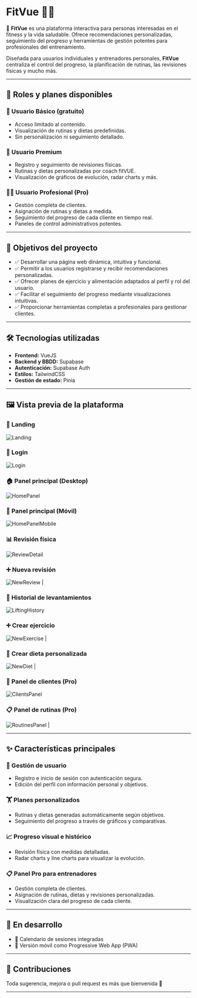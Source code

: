 # FitVue 🏋️‍♂️  

🚀 **FitVue** es una plataforma interactiva para personas interesadas en el fitness y la vida saludable. Ofrece recomendaciones personalizadas, seguimiento del progreso y herramientas de gestión potentes para profesionales del entrenamiento.  

Diseñada para usuarios individuales y entrenadores personales, **FitVue** centraliza el control del progreso, la planificación de rutinas, las revisiones físicas y mucho más.  

---

## 👥 Roles y planes disponibles

### 👤 Usuario Básico (gratuito)
- Acceso limitado al contenido.
- Visualización de rutinas y dietas predefinidas.
- Sin personalización ni seguimiento detallado.

### 💎 Usuario Premium
- Registro y seguimiento de revisiones físicas.
- Rutinas y dietas personalizadas por coach fitVUE.
- Visualización de gráficos de evolución, radar charts y más.

### 🧑‍🏫 Usuario Profesional (Pro)
- Gestión completa de clientes.
- Asignación de rutinas y dietas a medida.
- Seguimiento del progreso de cada cliente en tiempo real.
- Paneles de control administrativos potentes.

---

## 🎯 Objetivos del proyecto

- ✅ Desarrollar una página web dinámica, intuitiva y funcional.
- ✅ Permitir a los usuarios registrarse y recibir recomendaciones personalizadas.
- ✅ Ofrecer planes de ejercicio y alimentación adaptados al perfil y rol del usuario.
- ✅ Facilitar el seguimiento del progreso mediante visualizaciones intuitivas.
- ✅ Proporcionar herramientas completas a profesionales para gestionar clientes.

---

## 🛠️ Tecnologías utilizadas

- **Frontend:** VueJS  
- **Backend y BBDD:** Supabase  
- **Autenticación:** Supabase Auth 
- **Estilos:** TailwindCSS   
- **Gestión de estado:** Pinia  

---

## 🖼️ Vista previa de la plataforma

### 🧭 Landing
![Landing](./public/github/Landing.jpeg)

### 🔐 Login
![Login](./public/github/Login.jpeg)

### 🏠 Panel principal (Desktop)
![HomePanel](./public/github/HomePanel_PremiumUser.jpeg)

### 📱 Panel principal (Móvil)
![HomePanelMobile](./public/github/HomePanelMobile_PremiumUser.jpeg)

### 📊 Revisión física
![ReviewDetail](./public/github/ReviewDetail_PremiumUser.jpeg)

### ➕ Nueva revisión
![NewReview](./public/github/NewReview_PremiumUser.jpeg) |

### 💪 Historial de levantamientos
![LiftingHistory](./public/github/LiftingExerciseHistory_PremiumUser.jpeg)

### ➕ Crear ejercicio
![NewExercise](./public/github/NewExercise_PremiumUser.jpeg) |

### 🥗 Crear dieta personalizada
![NewDiet](./public/github/NewDiet_PremiumUser.jpeg) |

### 👥 Panel de clientes (Pro)
![ClientsPanel](./public/github/ClientsPanel_ProUser.jpeg)

### 📋 Panel de rutinas (Pro)
![RoutinesPanel](./public/github/RoutinesPanel_ProUser.jpeg) |

---

## ✨ Características principales

### 👤 Gestión de usuario
- Registro e inicio de sesión con autenticación segura.
- Edición del perfil con información personal y objetivos.

### 🏋️ Planes personalizados
- Rutinas y dietas generadas automáticamente según objetivos.
- Seguimiento del progreso a través de gráficos y comparativas.

### 📈 Progreso visual e histórico
- Revisión física con medidas detalladas.
- Radar charts y line charts para visualizar la evolución.

### 📋 Panel Pro para entrenadores
- Gestión completa de clientes.
- Asignación de rutinas, dietas y revisiones personalizadas.
- Visualización clara del progreso de cada cliente.

---

## 🚧 En desarrollo

- 📅 Calendario de sesiones integradas  
- 📲 Versión móvil como Progressive Web App (PWA)  

---

## 💬 Contribuciones

Toda sugerencia, mejora o pull request es más que bienvenida 🙌

---
